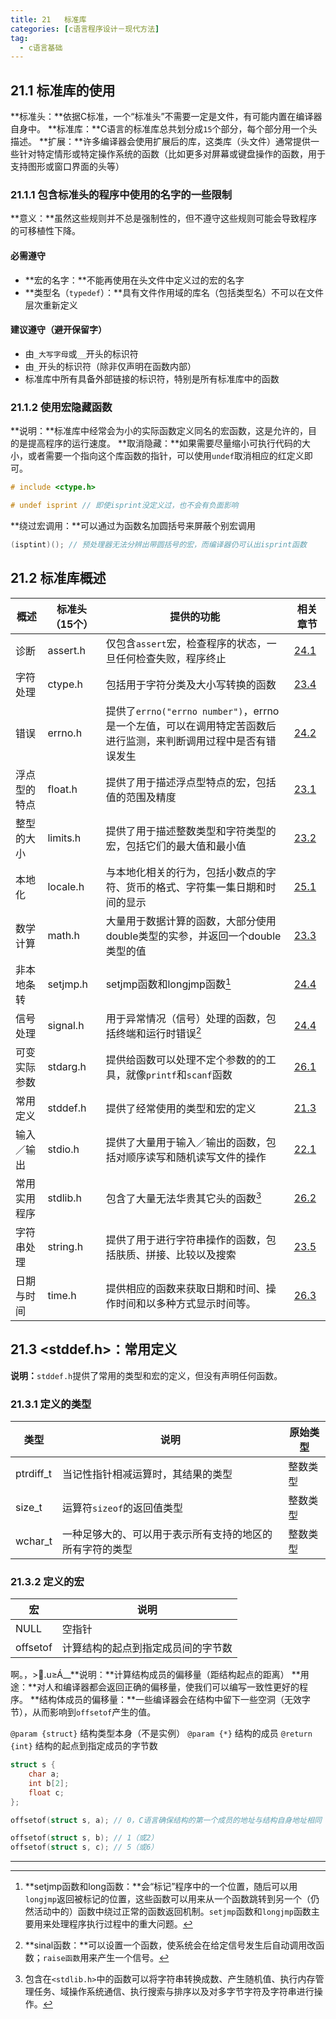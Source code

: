```yaml
---
title: 21	标准库
categories: [c语言程序设计－现代方法]
tag:
  - c语言基础
---
```


## 21.1	标准库的使用
**标准头：**依据C标准，一个“标准头”不需要一定是文件，有可能内置在编译器自身中。
**标准库：**C语言的标准库总共划分成`15`个部分，每个部分用一个头描述。
**扩展：**许多编译器会使用扩展后的库，这类库（头文件）通常提供一些针对特定情形或特定操作系统的函数（比如更多对屏幕或键盘操作的函数，用于支持图形或窗口界面的头等）

### 21.1.1	包含标准头的程序中使用的名字的一些限制
**意义：**虽然这些规则并不总是强制性的，但不遵守这些规则可能会导致程序的可移植性下降。


#### 必需遵守

+ **宏的名字：**不能再使用在头文件中定义过的宏的名字
+ **类型名（`typedef`）：**具有文件作用域的库名（包括类型名）不可以在文件层次重新定义

#### 建议遵守（避开保留字）

+ 由`_大写字母`或`__`开头的标识符
+ 由`_`开头的标识符（除非仅声明在函数内部）
+ 标准库中所有具备外部链接的标识符，特别是所有标准库中的函数

### 21.1.2	使用宏隐藏函数
**说明：**标准库中经常会为小的实际函数定义同名的宏函数，这是允许的，目的是提高程序的运行速度。
**取消隐藏：**如果需要尽量缩小可执行代码的大小，或者需要一个指向这个库函数的指针，可以使用`undef`取消相应的红定义即可。

```c
# include <ctype.h>

# undef isprint // 即使isprint没定义过，也不会有负面影响
```
**绕过宏调用：**可以通过为函数名加圆括号来屏蔽个别宏调用

```c
(isptint)(); // 预处理器无法分辨出带圆括号的宏，而编译器仍可认出isprint函数
```

## 21.2	标准库概述

|概述|标准头（15个）|提供的功能|相关章节|
|---|---|---|---|
|诊断|assert.h|仅包含`assert`宏，检查程序的状态，一旦任何检查失败，程序终止|[24.1]()|
|字符处理|ctype.h|包括用于字符分类及大小写转换的函数|[23.4]()|
|错误|errno.h|提供了`errno("errno number")`，errno是一个左值，可以在调用特定苦函数后进行监测，来判断调用过程中是否有错误发生|[24.2]()|
|浮点型的特点|float.h|提供了用于描述浮点型特点的宏，包括值的范围及精度|[23.1]()|
|整型的大小|limits.h|提供了用于描述整数类型和字符类型的宏，包括它们的最大值和最小值|[23.2]()|
|本地化|locale.h|与本地化相关的行为，包括小数点的字符、货币的格式、字符集一集日期和时间的显示|[25.1]()|
|数学计算|math.h|大量用于数据计算的函数，大部分使用double类型的实参，并返回一个double类型的值|[23.3]()|
|非本地条转|setjmp.h|setjmp函数和longjmp函数[^21-2-7]|[24.4]()|
|信号处理|signal.h|用于异常情况（信号）处理的函数，包括终端和运行时错误[^21-2-8-signal]|[24.4]()|
|可变实际参数|stdarg.h|提供给函数可以处理不定个参数的的工具，就像`printf`和`scanf`函数|[26.1]()|
|常用定义|stddef.h|提供了经常使用的类型和宏的定义|[21.3]()|
|输入／输出|stdio.h|提供了大量用于输入／输出的函数，包括对顺序读写和随机读写文件的操作|[22.1]()||
|常用实用程序|stdlib.h|包含了大量无法华贵其它头的函数[^stdlib]|[26.2]()|
|字符串处理|string.h|提供了用于进行字符串操作的函数，包括肤质、拼接、比较以及搜索|[23.5]()|
|日期与时间|time.h|提供相应的函数来获取日期和时间、操作时间和以多种方式显示时间等。|[26.3]()|

## 21.3	<stddef.h>：常用定义
**说明：**`stddef.h`提供了常用的类型和宏的定义，但没有声明任何函数。

### 21.3.1	定义的类型

|类型|说明|原始类型|
|---|---|---|
|ptrdiff_t|当记性指针相减运算时，其结果的类型|整数类型|
|size_t|运算符`sizeof`的返回值类型|整数类型|
|wchar_t|一种足够大的、可以用于表示所有支持的地区的所有字符的类型|整数类型|

### 21.3.2	定义的宏

|宏|说明|
|---|---|
|NULL|空指针|
|offsetof|计算结构的起点到指定成员间的字节数|

啊。，&gt;.u≥Á__**说明：**计算结构成员的偏移量（距结构起点的距离）
**用途：**对人和编译器都会返回正确的偏移量，使我们可以编写一致性更好的程序。
**结构体成员的偏移量：**一些编译器会在结构中留下一些空洞（无效字节），从而影响到`offsetof`产生的值。

`@param {struct}` 结构类型本身（不是实例）
`@param {*}` 结构的成员
`@return {int}` 结构的起点到指定成员的字节数

```c
struct s {
	char a;
	int b[2];
	float c;
};
```

```c
offsetof(struct s, a); // 0，C语言确保结构的第一个成员的地址与结构自身地址相同

offsetof(struct s, b); // 1（或2）
offsetof(struct s, c); // 5（或6）
```
------------------------
[^21-2-7]: **setjmp函数和long函数：**会“标记”程序中的一个位置，随后可以用`longjmp`返回被标记的位置，这些函数可以用来从一个函数跳转到另一个（仍然活动中的）函数中绕过正常的函数返回机制。`setjmp`函数和`longjmp`函数主要用来处理程序执行过程中的重大问题。

[^21-2-8-signal]: **sinal函数：**可以设置一个函数，使系统会在给定信号发生后自动调用改函数；`raise函数`用来产生一个信号。

[^stdlib]:  包含在`<stdlib.h>`中的函数可以将字符串转换成数、产生随机值、执行内存管理任务、域操作系统通信、执行搜索与排序以及对多字节字符及字符串进行操作。

